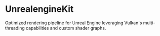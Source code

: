 # UnrealengineKit
Optimized rendering pipeline for Unreal Engine leveraging Vulkan's multi-threading capabilities and custom shader graphs.
